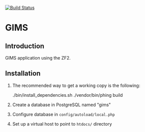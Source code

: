 [![Build Status](https://api.travis-ci.org/Ecodev/gims.png?branch=0.1.0-dev)](http://travis-ci.org/PowerKiKi/mqueue)

GIMS
=======================

Introduction
------------
GIMS application using the ZF2.


Installation
------------

1. The recommended way to get a working copy is the following:

    ./bin/install_dependencies.sh
    ./vendor/bin/phing build

2. Create a database in PostgreSQL named "gims"
3. Configure database in ``config/autoload/local.php``
4. Set up a virtual host to point to ``htdocs/`` directory

